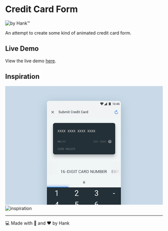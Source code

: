 # Credit Card Form
![by Hank™](https://img.shields.io/badge/by-Hank%E2%84%A2-blue)

An attempt to create some kind of animated credit card form.

## Live Demo
View the live demo [here](https://ecstatic-lamport-0fee9c.netlify.app/).

## Inspiration 
![inspiration](inspiration2.gif)
![inspiration](inspiration.gif)

---

:computer: Made with :metal: and :heart: by Hank 
